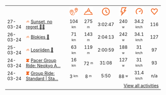 <table>
    <tr>
        <th></th>
        <th></th>
        <th align="center"><img src="https://raw.githubusercontent.com/robiningelbrecht/strava-activities/master/public/distance.svg" width="30" alt="distance" title="distance"/></th>
        <th align="center"><img src="https://raw.githubusercontent.com/robiningelbrecht/strava-activities/master/public/elevation.svg" width="30" alt="elevation" title="elevation"/></th>
        <th align="center"><img src="https://raw.githubusercontent.com/robiningelbrecht/strava-activities/master/public/time.svg" width="30" alt="time" title="time"/></th>
        <th align="center"><img src="https://raw.githubusercontent.com/robiningelbrecht/strava-activities/master/public/average-watt.svg" width="30" alt="average watts" title="average watts"/></th>
        <th align="center"><img src="https://raw.githubusercontent.com/robiningelbrecht/strava-activities/master/public/average-speed.svg" width="30" alt="average speed" title="average speed"/></th>
        <th align="center"><img src="https://raw.githubusercontent.com/robiningelbrecht/strava-activities/master/public/heart-rate.svg" width="30" alt="average heart rate" title="average heart rate"/></th>
    </tr>
            <tr>
            <td>27-03-24</td>
            <td>
                <img src="https://raw.githubusercontent.com/robiningelbrecht/strava-activities/master/public/activity-ride.svg" width="12" alt="Sunset, no regret 🤟🌛" title="Sunset, no regret 🤟🌛"/>
<a href="https://www.strava.com/activities/11050885124" title="Kcal: 2906 | Gear: None ">Sunset, no regret 🤟🌛</a>
            </td>
            <td align="center">104 <sup><sub>km</sub></sup></td>
            <td align="center">275 <sup><sub>m</sub></sup></td>
            <td align="center">3:02:47</td>
            <td align="center">240 <sup><sub>w</sub></sup></td>
            <td align="center">34.2 <sup><sub>km/h</sub></sup></td>
            <td align="center">116</td>
        </tr>
            <tr>
            <td>26-03-24</td>
            <td>
                <img src="https://raw.githubusercontent.com/robiningelbrecht/strava-activities/master/public/activity-ride.svg" width="12" alt="Blokjes 🕺" title="Blokjes 🕺"/>
<a href="https://www.strava.com/activities/11043566967" title="Kcal: 1990 | Gear: None ">Blokjes 🕺</a>
            </td>
            <td align="center">71 <sup><sub>km</sub></sup></td>
            <td align="center">143 <sup><sub>m</sub></sup></td>
            <td align="center">2:04:13</td>
            <td align="center">242 <sup><sub>w</sub></sup></td>
            <td align="center">34.1 <sup><sub>km/h</sub></sup></td>
            <td align="center">127</td>
        </tr>
            <tr>
            <td>25-03-24</td>
            <td>
                <img src="https://raw.githubusercontent.com/robiningelbrecht/strava-activities/master/public/activity-ride.svg" width="12" alt="Losrijden 🔦" title="Losrijden 🔦"/>
<a href="https://www.strava.com/activities/11036556772" title="Kcal: 1547 | Gear: None ">Losrijden 🔦</a>
            </td>
            <td align="center">63 <sup><sub>km</sub></sup></td>
            <td align="center">119 <sup><sub>m</sub></sup></td>
            <td align="center">2:00:59</td>
            <td align="center">188 <sup><sub>w</sub></sup></td>
            <td align="center">31 <sup><sub>km/h</sub></sup></td>
            <td align="center">97</td>
        </tr>
            <tr>
            <td>24-03-24</td>
            <td>
                                <img src="https://raw.githubusercontent.com/robiningelbrecht/strava-activities/master/public/activity-virtual-ride-zwift.svg" width="12" alt="Pacer Group Ride: Neokyo All-Nighter in Makuri Islands with Maria" title="Pacer Group Ride: Neokyo All-Nighter in Makuri Islands with Maria"/>
<a href="https://www.strava.com/activities/11029318153" title="Kcal: 227 | Gear: None ">Pacer Group Ride: Neokyo A...</a>
            </td>
            <td align="center">16 <sup><sub>km</sub></sup></td>
            <td align="center">72 <sup><sub>m</sub></sup></td>
            <td align="center">31:08</td>
            <td align="center">127 <sup><sub>w</sub></sup></td>
            <td align="center">31 <sup><sub>km/h</sub></sup></td>
            <td align="center">93</td>
        </tr>
            <tr>
            <td>24-03-24</td>
            <td>
                                <img src="https://raw.githubusercontent.com/robiningelbrecht/strava-activities/master/public/activity-virtual-ride-zwift.svg" width="12" alt="Group Ride: Standard | Stage 2 | The Zwift Big Spin 2024 on Greater London Flat in London" title="Group Ride: Standard | Stage 2 | The Zwift Big Spin 2024 on Greater London Flat in London"/>
<a href="https://www.strava.com/activities/11028932470" title="Kcal: 29 | Gear: None ">Group Ride: Standard | Sta...</a>
            </td>
            <td align="center">3 <sup><sub>km</sub></sup></td>
            <td align="center">8 <sup><sub>m</sub></sup></td>
            <td align="center">5:50</td>
            <td align="center">88 <sup><sub>w</sub></sup></td>
            <td align="center">31.4 <sup><sub>km/h</sub></sup></td>
            <td align="center">n/a</td>
        </tr>
                <tr>
            <td colspan="8" align="right"><a href="https://github.com/robiningelbrecht/strava-activities#activities">View all activities</a></td>
        </tr>
    </table>
